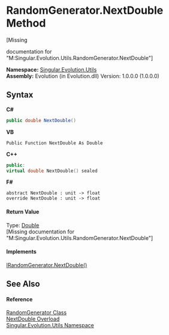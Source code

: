 # RandomGenerator.NextDouble Method 
 

\[Missing <summary> documentation for "M:Singular.Evolution.Utils.RandomGenerator.NextDouble"\]

**Namespace:**&nbsp;<a href="bb7b030e-87d6-8095-f2c6-b0b821b0d323">Singular.Evolution.Utils</a><br />**Assembly:**&nbsp;Evolution (in Evolution.dll) Version: 1.0.0.0 (1.0.0.0)

## Syntax

**C#**<br />
``` C#
public double NextDouble()
```

**VB**<br />
``` VB
Public Function NextDouble As Double
```

**C++**<br />
``` C++
public:
virtual double NextDouble() sealed
```

**F#**<br />
``` F#
abstract NextDouble : unit -> float 
override NextDouble : unit -> float 
```


#### Return Value
Type: <a href="http://msdn2.microsoft.com/en-us/library/643eft0t" target="_blank">Double</a><br />\[Missing <returns> documentation for "M:Singular.Evolution.Utils.RandomGenerator.NextDouble"\]

#### Implements
<a href="9177740e-df87-76c0-d543-7b918721d9ed">IRandomGenerator.NextDouble()</a><br />

## See Also


#### Reference
<a href="0a7f0aa3-9689-dee5-3781-57ec96d060c4">RandomGenerator Class</a><br /><a href="241f200a-d71b-94d3-67fd-93007bdcc401">NextDouble Overload</a><br /><a href="bb7b030e-87d6-8095-f2c6-b0b821b0d323">Singular.Evolution.Utils Namespace</a><br />